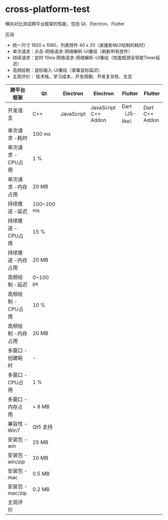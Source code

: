 # cross-platform-test
横向对比测试跨平台框架的性能，包括 Qt、Electron、Flutter

压测
- 统一尺寸 1920 x 1080，列表控件 40 x 20（直接影响UI绘制的耗时）
- 单次请求：点击-网络请求-网络解析-UI重绘（刷新所有控件）
- 持续请求：定时 10ms 网络请求-网络解析-UI重绘（性能瓶颈会导致Timer延迟）
- 高频绘制：鼠标输入-UI重绘（查看鼠标延迟）
- 主观评价： 技术栈，学习成本，开发周期、开发复杂性、生态

| 跨平台框架        | Qt         | Electron   | Electron             | Flutter         | Flutter        |
|------------------|------------|------------|----------------------|-----------------|----------------|
| 开发语言          | C++        | JavaScript | JavaScript C++ Addon | Dart（JS-like） | Dart C++ Addon |
| 单次请求 -耗时    | 100 ms     |            |                      |                 |                |
| 单次请求 -CPU占用 | 1 %        |            |                      |                 |                |
| 单次请求 -内存占用 | 20 MB     |            |                      |                 |                |
| 持续推送 -延迟    | 100~200 ms |            |                      |                 |                |
| 持续推送 -CPU占用 | 15 %       |            |                      |                 |                |
| 持续推送 -内存占用 | 20 MB     |            |                      |                 |                |
| 高频绘制 -延迟    |  0~100 px  |            |                      |                 |                |
| 高频绘制 -CPU占用 | 10 %       |            |                      |                 |                |
| 高频绘制 -内存占用 | 20 MB     |            |                      |                 |                |
| 多窗口 -创建耗时  | -          |            |                      |                 |                |
| 多窗口 -CPU占用  | 1 %         |            |                      |                 |                |
| 多窗口 -内存占用  | + 8 MB     |            |                      |                 |                |
| 兼容性 -Win7     | Qt5 支持    |            |                      |                 |                |
| 安装包 -win      | 25 MB      |            |                      |                 |                |
| 安装包 -win/zip  | 10 MB      |            |                      |                 |                |
| 安装包 -mac      | 0.5 MB     |            |                      |                 |                |
| 安装包 -mac/zip  | 0.2 MB     |            |                      |                 |                |
| 主观评价         |            |            |                      |                 |                |


